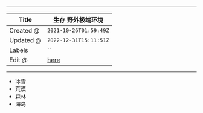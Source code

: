 -----

| Title     | 生存 野外极端环境                                          |
| --------- | -------------------------------------------------- |
| Created @ | `2021-10-26T01:59:49Z`                             |
| Updated @ | `2022-12-31T15:11:51Z`                             |
| Labels    | \`\`                                               |
| Edit @    | [here](https://github.com/junxnone/wiki/issues/72) |

-----

  - 冰雪
  - 荒漠
  - 森林
  - 海岛
